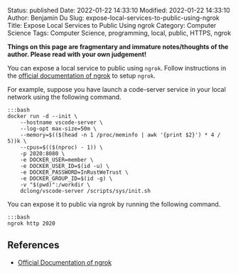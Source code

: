 Status: published
Date: 2022-01-22 14:33:10
Modified: 2022-01-22 14:33:10
Author: Benjamin Du
Slug: expose-local-services-to-public-using-ngrok
Title: Expose Local Services to Public Using ngrok
Category: Computer Science
Tags: Computer Science, programming, local, public, HTTPS, ngrok

**Things on this page are fragmentary and immature notes/thoughts of the author. Please read with your own judgement!**

You can expose a local service to public using `ngrok`.
Follow instructions in the 
[official documentation of ngrok](https://dashboard.ngrok.com/get-started/setup)
to setup `ngrok`. 

For example, 
suppose you have launch a code-server service
in your local network using the following command.

    :::bash
    docker run -d --init \
        --hostname vscode-server \
        --log-opt max-size=50m \
        --memory=$(($(head -n 1 /proc/meminfo | awk '{print $2}') * 4 / 5))k \
        --cpus=$(($(nproc) - 1)) \
        -p 2020:8080 \
        -e DOCKER_USER=member \
        -e DOCKER_USER_ID=$(id -u) \
        -e DOCKER_PASSWORD=InRustWeTrust \
        -e DOCKER_GROUP_ID=$(id -g) \
        -v "$(pwd)":/workdir \
        dclong/vscode-server /scripts/sys/init.sh

You can expose it to public via ngrok by running the following command.

    :::bash
    ngrok http 2020

## References

- [Official Documentation of ngrok](https://dashboard.ngrok.com/get-started/setup)